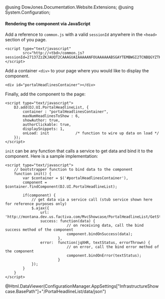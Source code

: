 ﻿@using DowJones.Documentation.Website.Extensions;
@using System.Configuration;

#### Rendering the component via JavaScript

Add a reference to `common.js` with a valid `sessionId` anywhere in the `<head>` section of you page.

	<script type="text/javascript" 
	        src="http://<tbd>/common.js?sessionId=27137ZzZKJAUQT2CAAAGUAIAAAAANFOUAAAAAABSGAYTEMBWGI2TCNBQGYZTKNZS"></script>

Add a container `<div>` to your page where you would like to display the component.

	<div id="portalHeadlinesContainer"></div>

Finally, add the component to the page:

	<script type="text/javascript">
		DJ.add(DJ.UI.PortalHeadlineList, {
			container : "portalHeadlinesContainer",
			maxNumHeadlinesToShow : 6,
			showAuthor: true,
			authorClickable: true,
			displaySnippets: 1,
			onLoad: init			/* function to wire up data on load */
		}); 
	</script>	  

`init` can be any function that calls a service to get data and bind it to the component. Here is a sample implementation:

	<script type="text/javascript">
		// bootstrapper function to bind data to the component
		function init() {
			var $container = $('#portalHeadlinesContainer'),
			component = $container.findComponent(DJ.UI.PortalHeadlineList);

			if(component) {
				// get data via a service call (stub service shown here for reference purposes only)
				$.ajax({
					url: 'http://montana.dev.us.factiva.com/MvcShowcase/PortalHeadlineList/GetStubJsonData',
					success: function(data) {
								// on receiving data, call the bind success method of the component
								component.bindOnSuccess(data);
							},
					error:  function(jqXHR, textStatus, errorThrown) {
								// on error, call the bind error method of the component
								component.bindOnError(textStatus);
							}
				});
			}
		}
	</script>
	
@Html.DataViewer(ConfigurationManager.AppSettings["InfrastructureShowcase.BasePath"]+"/PortalHeadlineList/data/json")